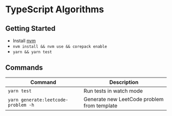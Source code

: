 # TypeScript Algorithms

## Getting Started

-   Install [nvm](https://github.com/nvm-sh/nvm)
-   `nvm install && nvm use && corepack enable`
-   `yarn && yarn test`

## Commands

| Command                             | Description                                 |
| ----------------------------------- | ------------------------------------------- |
| `yarn test`                         | Run tests in watch mode                     |
| `yarn generate:leetcode-problem -h` | Generate new LeetCode problem from template |

